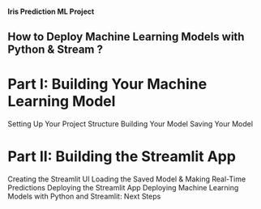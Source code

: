 #### Iris Prediction ML Project
##  How to Deploy Machine Learning Models with Python & Stream ?
# Part I: Building Your Machine Learning Model
Setting Up Your Project Structure
Building Your Model
Saving Your Model
# Part II: Building the Streamlit App
Creating the Streamlit UI
Loading the Saved Model & Making Real-Time Predictions
Deploying the Streamlit App
Deploying Machine Learning Models with Python and Streamlit: Next Steps
